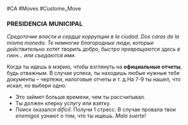 #CA #Moves #Custome_Move

### PRESIDENCIA MUNICIPAL
*Средоточие власти и сердце коррупции в la ciudad. Dos caras de la misma moneda. Те немногие благородные люди, которые действительно хотят творить добро, быстро превращаются здесь в гиен... или съедаются ими.*

Когда ты идешь в мэрию, чтобы взглянуть на **официальные отчеты**, будь отважным. В случае успеха, ты находишь любые нужные тебе документы – чертежи, налоговые отчеты и т. д.На 7-9 ты нашел, что искал, но выбери одно: 
-  Это займет больше времени, чем ты рассчитывал. 
-  Ты должен клерку услугу или взятку. 
-  Поиск оказался *difícil*. Получи 1 стресс. 
В случае провала твои *enemigos* узнают о том, что ты ищешь. *Mala suerte!*
